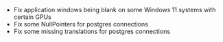 - Fix application windows being blank on some Windows 11 systems with certain GPUs
- Fix some NullPointers for postgres connections
- Fix some missing translations for postgres connections
